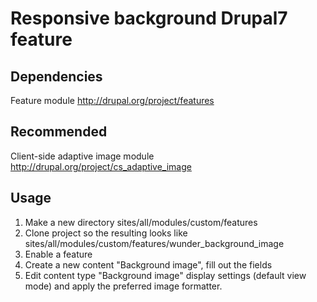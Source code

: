 # Responsive background Drupal7 feature #

## Dependencies ##

Feature module http://drupal.org/project/features

## Recommended ##

Client-side adaptive image module http://drupal.org/project/cs_adaptive_image

## Usage ##

1. Make a new directory sites/all/modules/custom/features
2. Clone project so the resulting looks like sites/all/modules/custom/features/wunder_background_image
3. Enable a feature
4. Create a new content "Background image", fill out the fields
5. Edit content type "Background image" display settings (default view mode) and apply the preferred image formatter.

